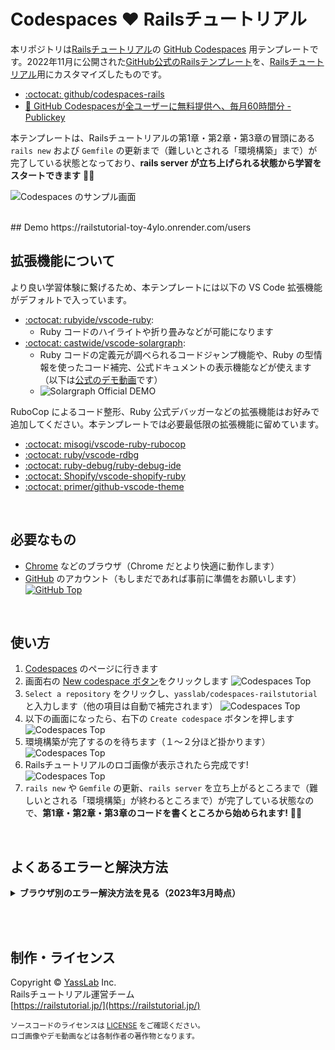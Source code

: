 # Codespaces ♥️ Railsチュートリアル

本リポジトリは[Railsチュートリアル](https://railstutorial.jp/)の [GitHub Codespaces](https://github.co.jp/features/codespaces) 用テンプレートです。2022年11月に公開された[GitHub公式のRailsテンプレート](https://github.com/github/codespaces-rails)を、[Railsチュートリアル](https://railstutorial.jp)用にカスタマイズしたものです。

- [:octocat: github/codespaces-rails](https://github.com/github/codespaces-rails)
- [:newspaper: GitHub Codespacesが全ユーザーに無料提供へ、毎月60時間分 - Publickey](https://www.publickey1.jp/blog/22/github_codespaces60jetbrainsjupyterlabide.html)

本テンプレートは、Railsチュートリアルの第1章・第2章・第3章の冒頭にある `rails new` および `Gemfile` の更新まで（難しいとされる「環境構築」まで）が完了している状態となっており、**rails server が立ち上げられる状態から学習をスタートできます** 📝✨

![Codespaces のサンプル画面](https://i.gyazo.com/b3af38fd1f8b2824791da9001a2bf6a0.png)

<!-- ![旧：Codespaces のサンプル画面](https://i.gyazo.com/af23bec87ce2b3d79613e16883700ecf.png) -->

<br>
## Demo
https://railstutorial-toy-4ylo.onrender.com/users

## 拡張機能について
より良い学習体験に繋げるため、本テンプレートには以下の VS Code 拡張機能がデフォルトで入っています。

- [:octocat: rubyide/vscode-ruby](https://github.com/rubyide/vscode-ruby):
  - Ruby コードのハイライトや折り畳みなどが可能になります
- [:octocat: castwide/vscode-solargraph](https://github.com/castwide/vscode-solargraph):
  - Ruby コードの定義元が調べられるコードジャンプ機能や、Ruby の型情報を使ったコード補完、公式ドキュメントの表示機能などが使えます（以下は[公式のデモ動画](https://github.com/castwide/vscode-solargraph#readme)です）
  - ![Solargraph Official DEMO](https://i.gyazo.com/5fac6a81088d814a5b8354431239b03d.gif)

RuboCop によるコード整形、Ruby 公式デバッガーなどの拡張機能はお好みで追加してください。本テンプレートでは必要最低限の拡張機能に留めています。

- [:octocat: misogi/vscode-ruby-rubocop](https://github.com/misogi/vscode-ruby-rubocop)
- [:octocat: ruby/vscode-rdbg](https://github.com/ruby/vscode-rdbg)
- [:octocat: ruby-debug/ruby-debug-ide](https://github.com/ruby-debug/ruby-debug-ide)
- [:octocat: Shopify/vscode-shopify-ruby](https://github.com/Shopify/vscode-shopify-ruby)
- [:octocat: primer/github-vscode-theme](https://github.com/primer/github-vscode-theme)

<br>

## 必要なもの

- [Chrome](https://www.google.com/intl/ja/chrome/browser/) などのブラウザ（Chrome だとより快適に動作します）
- [GitHub](https://github.co.jp/) のアカウント（もしまだであれば事前に準備をお願いします）
  [![GitHub Top](https://i.gyazo.com/b5bad7bc8318837b67def1643a52b955.png)](https://github.co.jp/)

<br>

## 使い方

1. [Codespaces](https://github.com/codespaces) のページに行きます
1. 画面右の [New codespace ボタン](https://github.com/codespaces/new)をクリックします
   ![Codespaces Top](https://i.gyazo.com/ec618040bfe1a53c0458ab39503e661a.png)
1. `Select a repository` をクリックし、`yasslab/codespaces-railstutorial` と入力します（他の項目は自動で補完されます）
   ![Codespaces Top](https://i.gyazo.com/9d5e7d0f5be80486a27d62dd7d94c74d.png)
1. 以下の画面になったら、右下の `Create codespace` ボタンを押します
   ![Codespaces Top](https://i.gyazo.com/bb49c9993e4e355b287623c662e94ffc.png)
1. 環境構築が完了するのを待ちます（１〜２分ほど掛かります）
   ![Codespaces Top](https://i.gyazo.com/1dc81bccd2f416bc936cd60f348a6d7a.png)
1. Railsチュートリアルのロゴ画像が表示されたら完成です!
   ![Codespaces Top](https://i.gyazo.com/b3af38fd1f8b2824791da9001a2bf6a0.png)
1.  `rails new` や `Gemfile` の更新、`rails server` を立ち上がるところまで（難しいとされる「環境構築」が終わるところまで）が完了している状態なので、**第1章・第2章・第3章のコードを書くところから始められます!** 📝✨

<br>

## よくあるエラーと解決方法
<details>
  <summary><strong>ブラウザ別のエラー解決方法を見る（2023年3月時点）</strong></summary>
  <h3>Google Chrome - Webビューの読み込みエラー</h3>
  <img src='https://i.gyazo.com/c59a5e4c331e5a513860bc118526378d.png)' alt='Chrome のエラー例１' />
  <p><code>Error: Could not register service workers: NotSupportedError ...</code> などが表示され、「シンプルブラウザーは開いたけど何も表示されない」という場合があります。これは必要な Cookie が許可されていない場合に起こります。以下の例を参考に、サードパーティの Cookie を許可すると解決する場合が多いです。</p>
  <img src='https://i.gyazo.com/491d00e54d05da7d920816a2dbd53491.png' alt='Chrome のエラー例２' />
  <p>Cookie を許可しても解決しない場合は、シンプルブラウザーの右端にある「ブラウザーで開く」アイコンをクリックしてください。ブラウザの別タブで画面が表示され、こちらの画面でも現在の状態をご確認いただけます。</p>
  <img src='https://i.gyazo.com/289ea5dc51a0718161b59830c6e3d9ec.png' alt='Chrome のエラー例３' />
  <br><br><br>

  <h3>Firefox - Webビューの読み込みエラー</h3>
  <p>上記の Chrome と同様に、シンプルブラウザーの画面が表示されない事があります。アドレスバーにある強化型トラッキング防止機能のアイコンをクリックし、「オフ」にすることでプレビューが表示されるようになります。</p>
  <img src='https://i.gyazo.com/7a73af24e1d7fde7ebb2ad00fe4bca0a.png' alt='Firefox のエラー例１' />
  <p>上記の機能をオフにしても解決しない場合は、シンプルブラウザーではなく「新規ウィンドウでサイトを開く」をクリックしてください。ブラウザの別タブで画面が表示され、こちらの画面でも現在の状態をご確認いただけます。</p>
  <img src='https://i.gyazo.com/488b1f6f090372bbafd7b5590d56acdd.png' alt='Firefox のエラー例２' />
  <img src='https://i.gyazo.com/8884a98fe667819d8730efeb905265eb.png' alt='Firefox のエラー例３' />
  <br><br><br>

  <h3>Safari - 入力の遅延・アイコンの一部非表示</h3>
  <p>Safari では問題なくことが多いです。ただし、文字入力をしてから、Codespaces 上の画面に表示されるまでが遅い場合があります。また一部のアイコンが表示されない現象も確認できています。開発する上で問題になるわけではないですが、もし気になる場合は Google Chrome など他のブラウザをお試しください。</p>
  <img src='https://i.gyazo.com/a74db22c2faba07a44af284a08f1f21b.png' alt='Safari のエラー例１' />
</details>

<br><br>

## 制作・ライセンス

Copyright &copy; [YassLab](http://yasslab.jp/) Inc.<br>
Railsチュートリアル運営チーム<br>
[https://railstutorial.jp/](https://railstutorial.jp/)

<small>
  ソースコードのライセンスは <a href='https://github.com/yasslab/codespaces-railstutorial/blob/main/LICENSE'>LICENSE</a> をご確認ください。<br>
  ロゴ画像やデモ動画などは各制作者の著作物となります。
</small>
